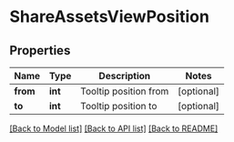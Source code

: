 # ShareAssetsViewPosition

## Properties
Name | Type | Description | Notes
------------ | ------------- | ------------- | -------------
**from** | **int** | Tooltip position from | [optional] 
**to** | **int** | Tooltip position to | [optional] 

[[Back to Model list]](../README.md#documentation-for-models) [[Back to API list]](../README.md#documentation-for-api-endpoints) [[Back to README]](../README.md)


